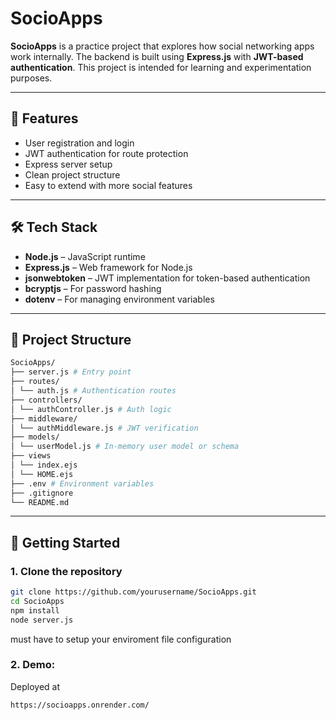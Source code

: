 # SocioApps

**SocioApps** is a practice project that explores how social networking apps work internally. The backend is built using **Express.js** with **JWT-based authentication**. This project is intended for learning and experimentation purposes.

---

## 🧠 Features

- User registration and login
- JWT authentication for route protection
- Express server setup
- Clean project structure
- Easy to extend with more social features

---

## 🛠️ Tech Stack

- **Node.js** – JavaScript runtime
- **Express.js** – Web framework for Node.js
- **jsonwebtoken** – JWT implementation for token-based authentication
- **bcryptjs** – For password hashing
- **dotenv** – For managing environment variables

---

## 📁 Project Structure

```bash
SocioApps/
├── server.js # Entry point
├── routes/
│ └── auth.js # Authentication routes
├── controllers/
│ └── authController.js # Auth logic
├── middleware/
│ └── authMiddleware.js # JWT verification
├── models/
│ └── userModel.js # In-memory user model or schema
├── views
│ └── index.ejs
│ └── HOME.ejs
├── .env # Environment variables
├── .gitignore
└── README.md

```


---

## 🚀 Getting Started

### 1. Clone the repository

```bash
git clone https://github.com/yourusername/SocioApps.git
cd SocioApps
npm install
node server.js
```
must have to setup your enviroment file configuration

### 2. Demo:
Deployed at 
```bash
https://socioapps.onrender.com/
```


